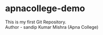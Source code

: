 # apnacollege-demo
This is my first Git Repository.
<br>
Author - sandip Kumar Mishra (Apna College)
